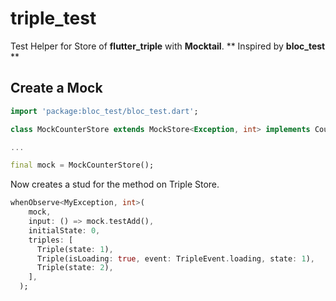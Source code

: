 # triple_test

Test Helper for Store of **flutter_triple** with **Mocktail**.
** Inspired by **bloc_test** **


## Create a Mock

```dart
import 'package:bloc_test/bloc_test.dart';

class MockCounterStore extends MockStore<Exception, int> implements CounterStore {}

...

final mock = MockCounterStore();

```

Now creates a stud for the method on Triple Store.

```dart
whenObserve<MyException, int>(
    mock,
    input: () => mock.testAdd(),
    initialState: 0,
    triples: [
      Triple(state: 1),
      Triple(isLoading: true, event: TripleEvent.loading, state: 1),
      Triple(state: 2),
    ],
  );
```

